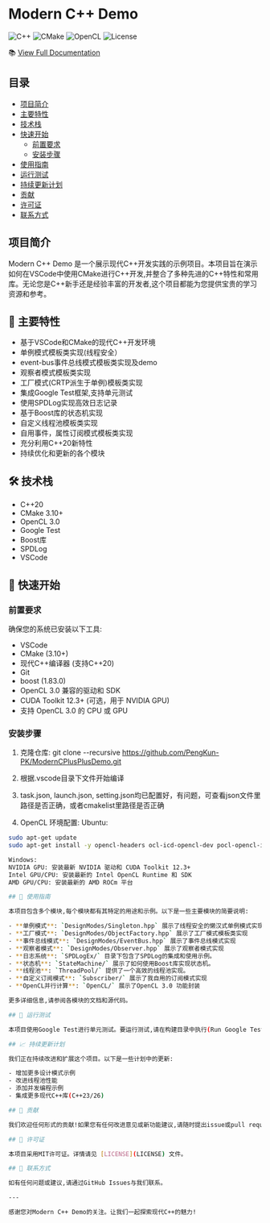 # Modern C++ Demo

![C++](https://img.shields.io/badge/C++-20-blue.svg)
![CMake](https://img.shields.io/badge/CMake-3.10+-green.svg)
![OpenCL](https://img.shields.io/badge/OpenCL-3.0-orange.svg)
![License](https://img.shields.io/badge/license-MIT-blue.svg)

📚 [View Full Documentation](https://pengkun-pk.github.io/ModernCPlusPlusDemo/)

## 目录

- [项目简介](#项目简介)
- [主要特性](#-主要特性)
- [技术栈](#️-技术栈)
- [快速开始](#-快速开始)
  - [前置要求](#前置要求)
  - [安装步骤](#安装步骤)
- [使用指南](#-使用指南)
- [运行测试](#-运行测试)
- [持续更新计划](#-持续更新计划)
- [贡献](#-贡献)
- [许可证](#-许可证)
- [联系方式](#-联系方式)

## 项目简介

Modern C++ Demo 是一个展示现代C++开发实践的示例项目。本项目旨在演示如何在VSCode中使用CMake进行C++开发,并整合了多种先进的C++特性和常用库。无论您是C++新手还是经验丰富的开发者,这个项目都能为您提供宝贵的学习资源和参考。

## 🌟 主要特性

- 基于VSCode和CMake的现代C++开发环境
- 单例模式模板类实现(线程安全）
- event-bus事件总线模式模板类实现及demo
- 观察者模式模板类实现
- 工厂模式(CRTP派生于单例)模板类实现
- 集成Google Test框架,支持单元测试
- 使用SPDLog实现高效日志记录
- 基于Boost库的状态机实现
- 自定义线程池模板类实现
- 自用事件，属性订阅模式模板类实现
- 充分利用C++20新特性
- 持续优化和更新的各个模块

## 🛠️ 技术栈

- C++20
- CMake 3.10+
- OpenCL 3.0
- Google Test
- Boost库
- SPDLog
- VSCode

## 🚀 快速开始

### 前置要求

确保您的系统已安装以下工具:

- VSCode
- CMake (3.10+)
- 现代C++编译器 (支持C++20)
- Git
- boost (1.83.0)
- OpenCL 3.0 兼容的驱动和 SDK
- CUDA Toolkit 12.3+ (可选，用于 NVIDIA GPU)
- 支持 OpenCL 3.0 的 CPU 或 GPU

### 安装步骤

1. 克隆仓库:
git clone --recursive https://github.com/PengKun-PK/ModernCPlusPlusDemo.git

2. 根据.vscode目录下文件开始编译

3. task.json, launch.json, setting.json均已配置好，有问题，可查看json文件里路径是否正确，或者cmakelist里路径是否正确

4. OpenCL 环境配置:
Ubuntu:
```bash
sudo apt-get update
sudo apt-get install -y opencl-headers ocl-icd-opencl-dev pocl-opencl-icd ocl-icd-dev

Windows:
NVIDIA GPU: 安装最新 NVIDIA 驱动和 CUDA Toolkit 12.3+
Intel GPU/CPU: 安装最新的 Intel OpenCL Runtime 和 SDK
AMD GPU/CPU: 安装最新的 AMD ROCm 平台

## 📘 使用指南

本项目包含多个模块,每个模块都有其特定的用途和示例。以下是一些主要模块的简要说明:

- **单例模式**: `DesignModes/Singleton.hpp` 展示了线程安全的懒汉式单例模式实现。
- **工厂模式**: `DesignModes/ObjectFactory.hpp` 展示了工厂模式模板类实现
- **事件总线模式**: `DesignModes/EventBus.hpp` 展示了事件总线模式实现
- **观察者模式**: `DesignModes/Observer.hpp` 展示了观察者模式实现
- **日志系统**: `SPDLogEx/` 目录下包含了SPDLog的集成和使用示例。
- **状态机**: `StateMachine/` 展示了如何使用Boost库实现状态机。
- **线程池**: `ThreadPool/` 提供了一个高效的线程池实现。
- **自定义订阅模式**: `Subscriber/` 展示了我自用的订阅模式实现
- **OpenCL并行计算**: `OpenCL/` 展示了OpenCL 3.0 功能封装

更多详细信息,请参阅各模块的文档和源代码。

## 🧪 运行测试

本项目使用Google Test进行单元测试。要运行测试,请在构建目录中执行(Run Google Tests)，目前只加了个别模块的单元测试，后续会慢慢更新

## 📈 持续更新计划

我们正在持续改进和扩展这个项目。以下是一些计划中的更新:

- 增加更多设计模式示例
- 改进线程池性能
- 添加并发编程示例
- 集成更多现代C++库(C++23/26)

## 🤝 贡献

我们欢迎任何形式的贡献!如果您有任何改进意见或新功能建议,请随时提出issue或pull request。

## 📄 许可证

本项目采用MIT许可证。详情请见 [LICENSE](LICENSE) 文件。

## 📮 联系方式

如有任何问题或建议,请通过GitHub Issues与我们联系。

---

感谢您对Modern C++ Demo的关注。让我们一起探索现代C++的魅力!
